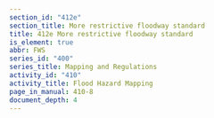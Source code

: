 ```yaml
---
section_id: "412e"
section_title: More restrictive floodway standard
title: 412e More restrictive floodway standard
is_element: true
abbr: FWS
series_id: "400"
series_title: Mapping and Regulations
activity_id: "410"
activity_title: Flood Hazard Mapping
page_in_manual: 410-8
document_depth: 4
---
```

